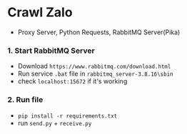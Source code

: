 # Crawl Zalo 
- Proxy Server, Python Requests, RabbitMQ Server(Pika)

### 1. Start RabbitMQ Server
- Download `https://www.rabbitmq.com/download.html`
- Run service `.bat` file in `rabbitmq_server-3.8.16\sbin`
- check `localhost:15672` if it's working
### 2. Run file
- `pip install -r requirements.txt`
- run `send.py` + `receive.py`
